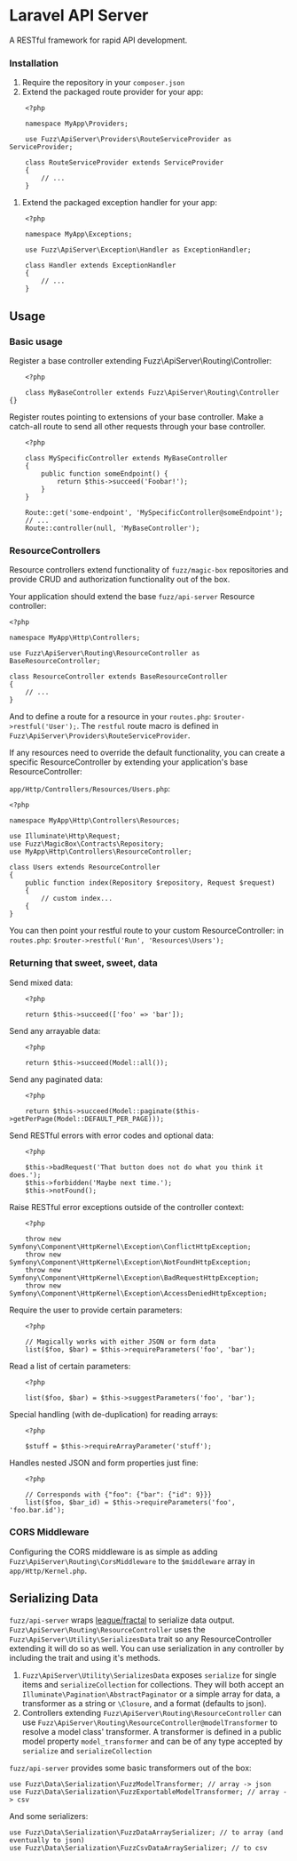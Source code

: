 Laravel API Server
==================

A RESTful framework for rapid API development.

### Installation
1. Require the repository in your `composer.json`
1. Extend the packaged route provider for your app:

```
    <?php
    
    namespace MyApp\Providers;
    
    use Fuzz\ApiServer\Providers\RouteServiceProvider as ServiceProvider;
    
    class RouteServiceProvider extends ServiceProvider
    {
        // ...
    }
```
1. Extend the packaged exception handler for your app:

```
    <?php
    
    namespace MyApp\Exceptions;
    
    use Fuzz\ApiServer\Exception\Handler as ExceptionHandler;
    
    class Handler extends ExceptionHandler
    {
        // ...
    }
```

## Usage
### Basic usage

Register a base controller extending Fuzz\ApiServer\Routing\Controller:

```
    <?php
    
    class MyBaseController extends Fuzz\ApiServer\Routing\Controller {}
```
Register routes pointing to extensions of your base controller. Make a catch-all route to send all other requests through your base controller.

```
    <?php
    
    class MySpecificController extends MyBaseController
    {
        public function someEndpoint() {
            return $this->succeed('Foobar!');
        }
    }
    
    Route::get('some-endpoint', 'MySpecificController@someEndpoint');
    // ...
    Route::controller(null, 'MyBaseController');
```
### ResourceControllers
Resource controllers extend functionality of `fuzz/magic-box` repositories and provide CRUD and authorization functionality out of the box.

Your application should extend the base `fuzz/api-server` Resource controller:

```
<?php

namespace MyApp\Http\Controllers;

use Fuzz\ApiServer\Routing\ResourceController as BaseResourceController;

class ResourceController extends BaseResourceController
{
	// ...
}

```

And to define a route for a resource in your `routes.php`: `$router->restful('User');`. The `restful` route macro is defined in `Fuzz\ApiServer\Providers\RouteServiceProvider`.


If any resources need to override the default functionality, you can create a specific ResourceController by extending your application's base ResourceController:

`app/Http/Controllers/Resources/Users.php`:

```
<?php

namespace MyApp\Http\Controllers\Resources;

use Illuminate\Http\Request;
use Fuzz\MagicBox\Contracts\Repository;
use MyApp\Http\Controllers\ResourceController;

class Users extends ResourceController
{
	public function index(Repository $repository, Request $request)
	{
		// custom index...
	{
}

```

You can then point your restful route to your custom ResourceController:
 in `routes.php`: `$router->restful('Run', 'Resources\Users');`

### Returning that sweet, sweet, data
Send mixed data:

```
    <?php
    
    return $this->succeed(['foo' => 'bar']);
```
Send any arrayable data:

```
    <?php
    
    return $this->succeed(Model::all());
```
Send any paginated data:

```
    <?php
    
    return $this->succeed(Model::paginate($this->getPerPage(Model::DEFAULT_PER_PAGE)));
```
Send RESTful errors with error codes and optional data:

```
    <?php
    
    $this->badRequest('That button does not do what you think it does.');
    $this->forbidden('Maybe next time.');
    $this->notFound();
```
Raise RESTful error exceptions outside of the controller context:

```
    <?php
    
	throw new Symfony\Component\HttpKernel\Exception\ConflictHttpException;
	throw new Symfony\Component\HttpKernel\Exception\NotFoundHttpException;
	throw new Symfony\Component\HttpKernel\Exception\BadRequestHttpException;
	throw new Symfony\Component\HttpKernel\Exception\AccessDeniedHttpException;
```
Require the user to provide certain parameters:

```
    <?php

    // Magically works with either JSON or form data
    list($foo, $bar) = $this->requireParameters('foo', 'bar');
```
Read a list of certain parameters:

```
    <?php
    
    list($foo, $bar) = $this->suggestParameters('foo', 'bar');
```
Special handling (with de-duplication) for reading arrays:

```
    <?php
    
    $stuff = $this->requireArrayParameter('stuff');
```
Handles nested JSON and form properties just fine:

```
    <?php
    
    // Corresponds with {"foo": {"bar": {"id": 9}}}
    list($foo, $bar_id) = $this->requireParameters('foo', 'foo.bar.id');
```

### CORS Middleware
Configuring the CORS middleware is as simple as adding `Fuzz\ApiServer\Routing\CorsMiddleware` to the `$middleware` array in `app/Http/Kernel.php`.

## Serializing Data
`fuzz/api-server` wraps [league/fractal](http://fractal.thephpleague.com/) to serialize data output. `Fuzz\ApiServer\Routing\ResourceController` uses the `Fuzz\ApiServer\Utility\SerializesData` trait so any ResourceController extending it will do so as well. You can use serialization in any controller by including the trait and using it's methods.

1. `Fuzz\ApiServer\Utility\SerializesData` exposes `serialize` for single items and `serializeCollection` for collections. They will both accept an `Illuminate\Pagination\AbstractPaginator` or a simple array for data, a transformer as a string or `\Closure`, and a format (defaults to json).
1. Controllers extending `Fuzz\ApiServer\Routing\ResourceController` can use `Fuzz\ApiServer\Routing\ResourceController@modelTransformer` to resolve a model class' transformer. A transformer is defined in a public model property `model_transformer` and can be of any type accepted by `serialize` and `serializeCollection`

`fuzz/api-server` provides some basic transformers out of the box:

```
use Fuzz\Data\Serialization\FuzzModelTransformer; // array -> json
use Fuzz\Data\Serialization\FuzzExportableModelTransformer; // array -> csv
```

And some serializers:

```
use Fuzz\Data\Serialization\FuzzDataArraySerializer; // to array (and eventually to json)
use Fuzz\Data\Serialization\FuzzCsvDataArraySerializer; // to csv
```

